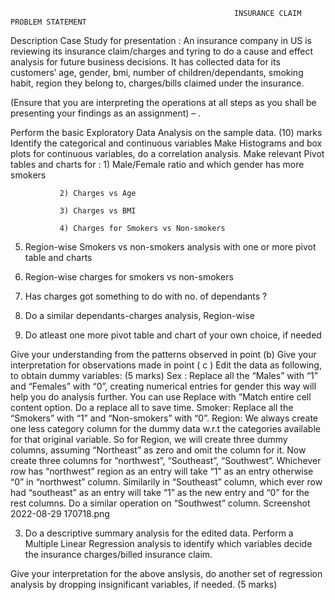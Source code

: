                                                       INSURANCE CLAIM PROBLEM STATEMENT
Description
Case Study for presentation : An insurance company in US is reviewing its insurance claim/charges and tyring to do a cause and effect analysis for future business decisions. It has collected data for its customers’ age, gender, bmi, number of children/dependants, smoking habit, region they belong to, charges/bills claimed under the insurance.

 

(Ensure that you are interpreting the operations at all steps as you shall be presenting your findings as an assignment) – .

Perform the basic Exploratory Data Analysis on the sample data. (10) marks
Identify the categorical and continuous variables
Make Histograms and box plots for continuous variables, do a correlation analysis.
Make relevant Pivot tables and charts for :
               1) Male/Female ratio and which gender has more smokers

               2) Charges vs Age

               3) Charges vs BMI

               4) Charges for Smokers vs Non-smokers

5) Region-wise Smokers vs non-smokers analysis with one or more pivot table and charts

6) Region-wise charges for smokers vs non-smokers

7) Has charges got something to do with no. of dependants ?

8) Do a similar dependants-charges analysis, Region-wise

9) Do atleast one more pivot table and chart of your own choice, if needed

Give your understanding from the patterns observed in point (b)
Give your interpretation for observations made in point ( c )
Edit the data as following, to obtain dummy variables: (5 marks)
Sex : Replace all the “Males” with “1” and “Females” with “0”, creating numerical entries for gender this way will help you do analysis further. You can use Replace with “Match entire cell content option. Do a replace all to save time.
Smoker: Replace all the “Smokers” with “1” and “Non-smokers” with “0”.
Region: We always create one less category column for the dummy data w.r.t the categories available for that original variable. So for Region, we will create three dummy columns, assuming “Northeast” as zero and omit the column for it. Now create three columns for “northwest”, “Southeast”, “Southwest”. Whichever row has “northwest” region as an entry will take “1” as an entry otherwise “0” in “northwest” column. Similarily in “Southeast” column, which ever row had “southeast” as an entry will take “1” as the new entry and “0” for the rest columns. Do a similar operation on “Southwest” column.
Screenshot 2022-08-29 170718.png

              

3) Do a descriptive summary analysis for the edited data. Perform a Multiple Linear Regression analysis to identify which variables decide the insurance charges/billed insurance claim.   

Give your interpretation for the above anslysis, do another set of regression analysis by dropping insignificant variables, if needed.                                                                                      (5 marks)
